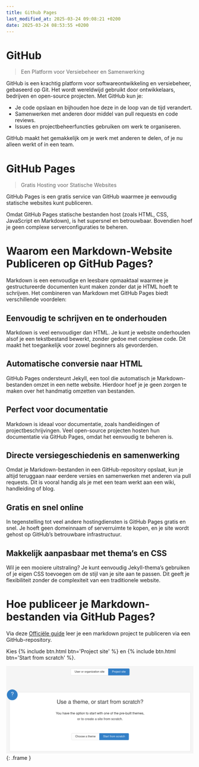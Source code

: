 ```yaml
---
title: Github Pages
last_modified_at: 2025-03-24 09:08:21 +0200
date: 2025-03-24 08:53:55 +0200
---
```


# GitHub

> Een Platform voor Versiebeheer en Samenwerking

GitHub is een krachtig platform voor softwareontwikkeling en versiebeheer, gebaseerd op Git. Het wordt wereldwijd gebruikt door ontwikkelaars, bedrijven en open-source projecten. Met GitHub kun je:

- Je code opslaan en bijhouden hoe deze in de loop van de tijd verandert.
- Samenwerken met anderen door middel van pull requests en code reviews.
- Issues en projectbeheerfuncties gebruiken om werk te organiseren.

GitHub maakt het gemakkelijk om je werk met anderen te delen, of je nu alleen werkt of in een team.

# GitHub Pages

> Gratis Hosting voor Statische Websites

GitHub Pages is een gratis service van GitHub waarmee je eenvoudig statische websites kunt publiceren.

Omdat GitHub Pages statische bestanden host (zoals HTML, CSS, JavaScript en Markdown), is het supersnel en betrouwbaar. Bovendien hoef je geen complexe serverconfiguraties te beheren.

# Waarom een Markdown-Website Publiceren op GitHub Pages?

Markdown is een eenvoudige en leesbare opmaaktaal waarmee je gestructureerde documenten kunt maken zonder dat je HTML hoeft te schrijven. Het combineren van Markdown met GitHub Pages biedt verschillende voordelen:

## Eenvoudig te schrijven en te onderhouden

Markdown is veel eenvoudiger dan HTML. Je kunt je website onderhouden alsof je een tekstbestand bewerkt, zonder gedoe met complexe code. Dit maakt het toegankelijk voor zowel beginners als gevorderden.

## Automatische conversie naar HTML

GitHub Pages ondersteunt Jekyll, een tool die automatisch je Markdown-bestanden omzet in een nette website. Hierdoor hoef je je geen zorgen te maken over het handmatig omzetten van bestanden.

## Perfect voor documentatie

Markdown is ideaal voor documentatie, zoals handleidingen of projectbeschrijvingen. Veel open-source projecten hosten hun documentatie via GitHub Pages, omdat het eenvoudig te beheren is.

## Directe versiegeschiedenis en samenwerking

Omdat je Markdown-bestanden in een GitHub-repository opslaat, kun je altijd teruggaan naar eerdere versies en samenwerken met anderen via pull requests. Dit is vooral handig als je met een team werkt aan een wiki, handleiding of blog.

## Gratis en snel online

In tegenstelling tot veel andere hostingdiensten is GitHub Pages gratis en snel. Je hoeft geen domeinnaam of serverruimte te kopen, en je site wordt gehost op GitHub’s betrouwbare infrastructuur.

## Makkelijk aanpasbaar met thema’s en CSS

Wil je een mooiere uitstraling? Je kunt eenvoudig Jekyll-thema’s gebruiken of je eigen CSS toevoegen om de stijl van je site aan te passen. Dit geeft je flexibiliteit zonder de complexiteit van een traditionele website.

# Hoe publiceer je Markdown-bestanden via GitHub Pages?

Via deze [Officiële guide](https://pages.github.com/) leer je een markdown project te publiceren via een GitHub-repository.

Kies {% include btn.html btn='Project site' %} en {% include btn.html btn='Start from scratch' %}.

![](images/github-pages-guide.png){: .frame }
